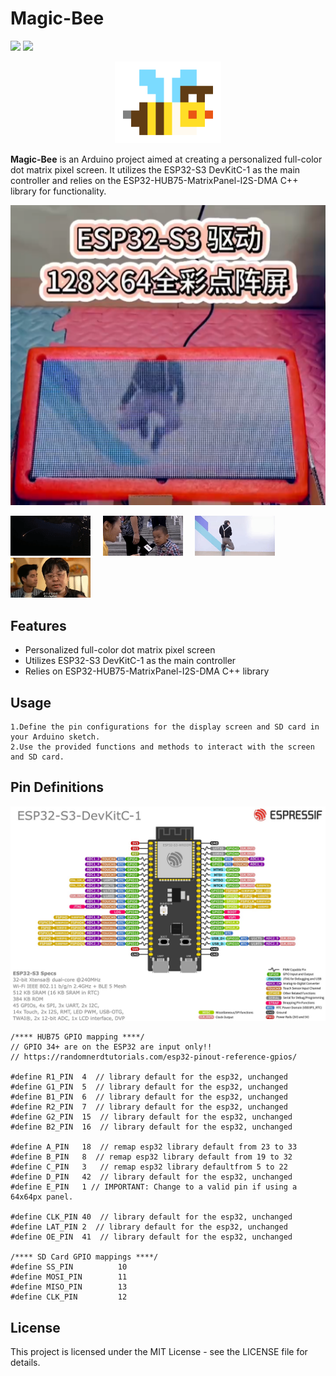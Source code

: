 # Magic-Bee

![](https://img.shields.io/badge/Language-C++-brightgreen) ![](https://img.shields.io/badge/License-MIT-orange)


<div align=center>
  <img src="https://github.com/dashuai2ml/magic-bee/blob/main/other/bee.png?raw=true"></img>
</div>

**Magic-Bee** is an Arduino project aimed at creating a personalized full-color dot matrix pixel screen. It utilizes the ESP32-S3 DevKitC-1 as the main controller and relies on the ESP32-HUB75-MatrixPanel-I2S-DMA C++ library for functionality.

[![](https://github.com/dashuai2ml/magic-bee/blob/main/other/video.png)](//player.bilibili.com/player.html?aid=1852694718&bvid=BV1up421y7LA&cid=1493747455&p=1)

<img src="https://github.com/dashuai2ml/magic-bee/blob/main/gifs/man.gif?raw=true"></img>&nbsp;&nbsp;&nbsp;&nbsp;
<img src="https://github.com/dashuai2ml/magic-bee/blob/main/gifs/chifan.gif?raw=true"></img>&nbsp;&nbsp;&nbsp;&nbsp;
<img src="https://github.com/dashuai2ml/magic-bee/blob/main/gifs/kun.gif?raw=true"></img>&nbsp;&nbsp;&nbsp;&nbsp;
<img src="https://github.com/dashuai2ml/magic-bee/blob/main/gifs/laoluo.gif?raw=true"></img>


## Features

* Personalized full-color dot matrix pixel screen
* Utilizes ESP32-S3 DevKitC-1 as the main controller
* Relies on ESP32-HUB75-MatrixPanel-I2S-DMA C++ library


## Usage

	1.Define the pin configurations for the display screen and SD card in your Arduino sketch.
	2.Use the provided functions and methods to interact with the screen and SD card.

## Pin Definitions

![](https://github.com/dashuai2ml/magic-bee/blob/main/doc/ESP32-S3_DevKitC-1_pinlayout_v1.1.jpg?raw=true)


    /**** HUB75 GPIO mapping ****/
    // GPIO 34+ are on the ESP32 are input only!!
    // https://randomnerdtutorials.com/esp32-pinout-reference-gpios/

    #define R1_PIN  4  // library default for the esp32, unchanged
    #define G1_PIN  5  // library default for the esp32, unchanged
    #define B1_PIN  6  // library default for the esp32, unchanged
    #define R2_PIN  7  // library default for the esp32, unchanged
    #define G2_PIN  15  // library default for the esp32, unchanged
    #define B2_PIN  16  // library default for the esp32, unchanged

    #define A_PIN   18  // remap esp32 library default from 23 to 33
    #define B_PIN   8  // remap esp32 library default from 19 to 32
    #define C_PIN   3   // remap esp32 library defaultfrom 5 to 22
    #define D_PIN   42  // library default for the esp32, unchanged
    #define E_PIN   1 // IMPORTANT: Change to a valid pin if using a 64x64px panel.

    #define CLK_PIN 40  // library default for the esp32, unchanged
    #define LAT_PIN 2  // library default for the esp32, unchanged
    #define OE_PIN  41  // library default for the esp32, unchanged

    /**** SD Card GPIO mappings ****/
    #define SS_PIN          10
    #define MOSI_PIN        11
    #define MISO_PIN        13
    #define CLK_PIN         12


## License

This project is licensed under the MIT License - see the LICENSE file for details.
